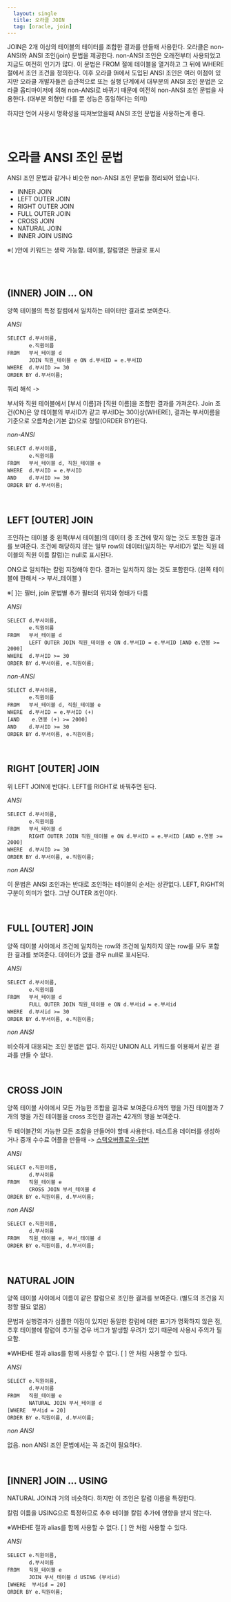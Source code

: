 ```yaml
---
  layout: single
  title: 오라클 JOIN
  tag: [oracle, join]
---
```


JOIN은 2개 이상의 테이블의 테이터를 조합한 결과를 만들때 사용한다. 오라클은 non-ANSI와 ANSI 조인(join) 문법을 제공한다. non-ANSI 조인은 오래전부터 사용되었고 지금도 여전히 인기가 많다. 이 문법은 FROM 절에 테이블을 열거하고 그 뒤에 WHERE 절에서 조인 조건을 정의한다. 이후 오라클 9i에서 도입된 ANSI 조인은 여러 이점이 있지만 오라클 개발자들은 습관적으로 또는 실행 단계에서 대부분의 ANSI 조인 문법은 오라클 옵티마이저에 의해 non-ANSI로 바뀌기 때문에 여전히 non-ANSI 조인 문법을 사용한다. (대부분 외형만 다를 뿐 성능은 동일하다는 의미)

하지만 언어 사용시 명확성을 따져보았을때 ANSI 조인 문법을 사용하는게 좋다.

<br>

# 오라클 ANSI 조인 문법

ANSI 조인 문법과 같거나 비슷한 non-ANSI 조인 문법을 정리되어 있습니다.

- INNER JOIN
- LEFT OUTER JOIN
- RIGHT OUTER JOIN
- FULL OUTER JOIN
- CROSS JOIN
- NATURAL JOIN
- INNER JOIN USING 

※( )안에 키워드는 생략 가능함. 테이블, 칼럼명은 한글로 표시

<br>

<br>

## (INNER) JOIN ... ON

양쪽 테이블의 특정 칼럼에서 일치하는 테이터만 결과로 보여준다.

*ANSI*

```
SELECT d.부서이름,
       e.직원이름
FROM   부서_테이블 d
       JOIN 직원_테이블 e ON d.부서ID = e.부서ID
WHERE  d.부서ID >= 30
ORDER BY d.부서이름;
```

쿼리 해석 ->

 부서와 직원 테이블에서 [부서 이름]과 [직원 이름]을 조합한 결과를 가져온다. Join 조건(ON)은 양 테이블의 부서ID가 같고 부서ID는 30이상(WHERE), 결과는 부서이름을 기준으로 오름차순(기본 값)으로 정렬(ORDER BY)한다.

*non-ANSI*

```
SELECT d.부서이름,
       e.직원이름
FROM   부서_테이블 d, 직원_테이블 e
WHERE  d.부서ID = e.부서ID
AND    d.부서ID >= 30
ORDER BY d.부서이름;
```

<br>

## LEFT [OUTER] JOIN

조인하는 테이블 중 왼쪽(부서 테이블)의 데이터 중 조건에 맞지 않는 것도 포함한 결과를 보여준다. 조건에 해당하지 않는 일부 row의 데이터(일치하는 부서ID가 없는 직원 테이블의 직원 이름 칼럼)는 null로 표시된다.

ON으로 일치하는 칼럼 지정해야 한다. 결과는 일치하지 않는 것도 포함한다. (왼쪽 테이블에 한해서 -> 부서_테이블 )

※[ ]는 필터, join 문법별 추가 필터의 위치와 형태가 다름

*ANSI*

```
SELECT d.부서이름,
       e.직원이름     
FROM   부서_테이블 d
       LEFT OUTER JOIN 직원_테이블 e ON d.부서ID = e.부서ID [AND e.연봉 >= 2000]
WHERE  d.부서ID >= 30
ORDER BY d.부서이름, e.직원이름;
```

*non-ANSI*

```
SELECT d.부서이름,
       e.직원이름      
FROM   부서_테이블 d, 직원_테이블 e
WHERE  d.부서ID = e.부서ID (+) 
[AND    e.연봉 (+) >= 2000]
AND    d.부서ID >= 30
ORDER BY d.부서이름, e.직원이름;
```

<br>

## RIGHT [OUTER] JOIN

위 LEFT JOIN에 반대다. LEFT를 RIGHT로 바꿔주면 된다. 

*ANSI*

```
SELECT d.부서이름,
       e.직원이름     
FROM   부서_테이블 d
       RIGHT OUTER JOIN 직원_테이블 e ON d.부서ID = e.부서ID [AND e.연봉 >= 2000]
WHERE  d.부서ID >= 30
ORDER BY d.부서이름, e.직원이름;
```

*non ANSI*

이 문법은 ANSI 조인과는 반대로 조인하는 테이블의 순서는 상관없다. LEFT, RIGHT의 구분이 의미가 없다. 그냥 OUTER 조인이다.

<br>

## FULL [OUTER] JOIN

양쪽 테이블 사이에서 조건에 일치하는 row와 조건에 일치하지 않는 row를 모두 포함한 결과를 보여준다. 데이터가 없을 경우 null로 표시된다.

*ANSI*

```
SELECT d.부서이름,
       e.직원이름     
FROM   부서_테이블 d
       FULL OUTER JOIN 직원_테이블 e ON d.부서id = e.부서id
WHERE  d.부서id >= 30
ORDER BY d.부서이름, e.직원이름;
```

*non ANSI*

비슷하게 대응되는 조인 문법은 없다. 하지만 UNION ALL 키워드를 이용해서 같은 결과를 만들 수 있다.

<br>

## CROSS JOIN

양쪽 테이블 사이에서 모든 가능한 조합을 결과로 보여준다.6개의 행을 가진 테이블과 7개의 행을 가진 테이블을 cross 조인한 결과는 42개의 행을 보여준다.

두 테이블간의 가능한 모든 조합을 만들어야 할때 사용한다.  테스트용 데이터를 생성하거나 중개 수수료 어플을 만들때 -> [스택오버플로우-답변](https://stackoverflow.com/a/220042)

*ANSI*

```
SELECT e.직원이름,
       d.부서이름
FROM   직원_테이블 e
       CROSS JOIN 부서_테이블 d
ORDER BY e.직원이름, d.부서이름;
```

*non ANSI*

```
SELECT e.직원이름,
       d.부서이름
FROM   직원_테이블 e, 부서_테이블 d
ORDER BY e.직원이름, d.부서이름;
```

<br>

## NATURAL JOIN

양쪽 테이블 사이에서 이름이 같은 칼럼으로 조인한 결과를 보여준다. (별도의 조건을 지정할 필요 없음)

문법과 실행결과가 심플한 이점이 있지만 동일한 칼럼에 대한 표기가 명확하지 않은 점, 추후 테이블에 칼럼이 추가될 경우 버그가 발생할 우려가 있기 때문에 사용시 주의가 필요함.

※WHEHE 절과 alias를 함께 사용할 수 없다. [ ] 안 처럼 사용할 수 있다.

*ANSI*

```
SELECT e.직원이름,
       d.부서이름
FROM   직원_테이블 e
       NATURAL JOIN 부서_테이블 d
[WHERE  부서id = 20]
ORDER BY e.직원이름, d.부서이름;
```

*non ANSI*

없음. non ANSI 조인 문법에서는 꼭 조건이 필요하다.

<br>

## [INNER] JOIN ... USING

NATURAL JOIN과 거의 비슷하다. 하지만 이 조인은 칼럼 이름을 특정한다.

칼럼 이름을 USING으로 특정하므로 추후 테이블 칼럼 추가에 영향을 받지 않는다. 

※WHEHE 절과 alias를 함께 사용할 수 없다. [ ] 안 처럼 사용할 수 있다.

*ANSI*

```
SELECT e.직원이름,
       d.부서이름
FROM   직원_테이블 e
       JOIN 부서_테이블 d USING (부서id)
[WHERE  부서id = 20]
ORDER BY e.직원이름;
```

